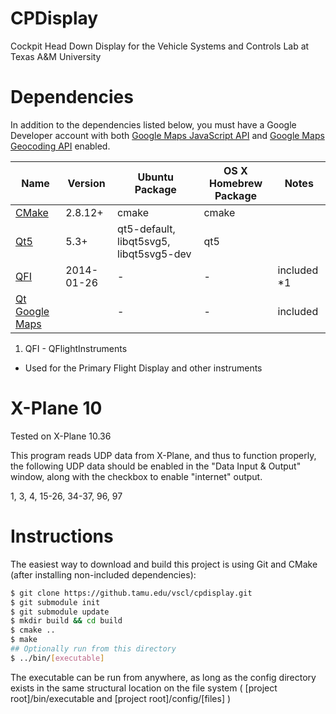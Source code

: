 CPDisplay
=========

Cockpit Head Down Display for the Vehicle Systems and Controls Lab at Texas A&M University


Dependencies
============
In addition to the dependencies listed below, you must have a Google Developer 
account with both 
[Google Maps JavaScript API](https://developers.google.com/maps/documentation/javascript/) and 
[Google Maps Geocoding API](https://developers.google.com/maps/documentation/geocoding/) enabled.

 Name                                       | Version     | Ubuntu Package  | OS X Homebrew Package | Notes
--------------------------------------------|-------------|-----------------|-----------------------|-------
[CMake](http://www.cmake.org/)              | 2.8.12+     | cmake           | cmake                 | 
[Qt5](http://qt-project.org/)               | 5.3+        | qt5-default, libqt5svg5, libqt5svg5-dev   | qt5      | 
[QFI](http://marekcel.pl/index.php?pg=qfi)  | 2014-01-26  | -               | -                     | included *1
[Qt Google Maps](https://github.tamu.edu:mtreat/qt-google-maps) | | - | - | included

1. QFI - QFlightInstruments
  * Used for the Primary Flight Display and other instruments


X-Plane 10
==========
Tested on X-Plane 10.36

This program reads UDP data from X-Plane, and thus to function properly, the following
UDP data should be enabled in the "Data Input & Output" window, along with the
checkbox to enable "internet" output.

1, 3, 4, 15-26, 34-37, 96, 97


Instructions
============
The easiest way to download and build this project is using Git and CMake
(after installing non-included dependencies):
```bash
$ git clone https://github.tamu.edu/vscl/cpdisplay.git
$ git submodule init
$ git submodule update
$ mkdir build && cd build
$ cmake ..
$ make
## Optionally run from this directory
$ ../bin/[executable]
```

The executable can be run from anywhere, as long as the config directory exists
in the same structural location on the file system ( [project root]/bin/executable
and [project root]/config/[files] )